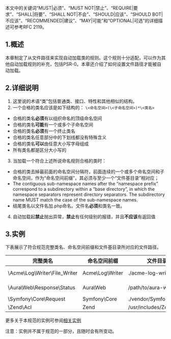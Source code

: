 本文中的关键词“MUST|必须”、“MUST NOT|禁止”、“REQUIRE|要求”、“SHALL|将要”、“SHALL NOT|不会”、“SHOULD|应该”、“SHOULD BOT|不应该”、“RECOMMENDED|建议”、“MAY|可能”和“OPTIONAL|可选”的详细描述可参考RFC 2119。
## 1.概述
本章制定了从文件路径来实现自动加载类的规则。这个规则十分适配，可以作为其他自动加载规则的补充，包括PSR-0。本章还介绍了如何设置文件路径才能被自动加载。

## 2.详细说明

1. 这里说的术语“类”包括普通类、接口、特性和其他相似的结构。
2. 一个合格的类名应该是如下结构的： `\<命名空间>(\<子命名空间>)*\<类名>`
  
  * 合格的类名**必须**有以组织命名的顶级命名空间
  * 合格的类名**可能**有一个或多个子命名空间
  * 合格的类名**必须**有一个终止类名
  * 合格的类名任意部分中的下划线都没有特殊含义
  * 合格的类名**可以**由任意大小写字母组成
  * 所有类名都是区分大小写的
  
3. 当加载一个符合上述所说命名规则合格的类时：

 * 合格的类去掉最前面的命名空间分隔符，前面连续的一个或多个命名空间和子命名空间，作为“命名空间前缀”，其必须与至少一个“文件基目录”相对应；
 * The contiguous sub-namespace names after the “namespace prefix” correspond to a subdirectory within a “base directory”, in which the namespace separators represent directory separators. The subdirectory name MUST match the case of the sub-namespace names.
 * 结尾类名以文件名加.php命名。文件名**必须**和类名一致。
 
4. 自动加载起**禁止**抛出异常，**禁止**有任何级别的报错，并且**不应该**有返回值

## 3.实例
下表展示了符合规范完整类名、命名空间前缀和文件基目录所对应的文件路径。

| 完整类名 | 命名空间前缀 | 文件目录 | 文件名 |
| --- | --- | --- | --- |
| \Acme\Log\Writer\File_Writer | Acme\Log\Writer | ./acme-log-writer/lib/ | ./acme-log-writer/lib/File_Writer.php |
| \Aura\Web\Response\Status | Aura\Web | /path/to/aura-web/src/ | /path/to/aura-web/src/Response/Status.php |
| \Symfony\Core\Request | Symfony\Core | ./vendor/Symfony/Core/ | ./vendor/Symfony/Core/Request.php |
| \Zend\Acl | Zend | /usr/includes/Zend/ | /usr/includes/Zend/Acl.php |

更多关于本规范的实例可参阅[相关实例](https://github.com/php-fig/fig-standards/blob/master/accepted/PSR-4-autoloader-examples.md)

注意：实例并不属于规范的一部分，且随时会有所变动。
